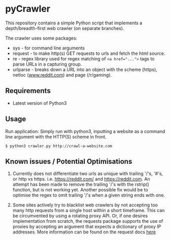 # pyCrawler
This repository contains a simple Python script that implements a depth/breadth-first web crawler (on separate branches).

The crawler uses some packages: 
* sys - for command line arguments
* request - to make http(s) GET requests to urls and fetch the html source.
* re - regex library used for regex matching of `<a href="...">` tags to parse URLs in a capturing group.
* urlparse - breaks down a URL into an object with the scheme (https), netloc (www.reddit.com) and page (/r/gaming).

## Requirements
* Latest version of Python3

## Usage
Run application: Simply run with python3, inputting a website as a command line argument with the HTTP(S) scheme in front.

```console
$ python3 crawler.py http://crawl-a-website.com
```

## Known issues / Potential Optimisations

1. Currently does not differentiate two urls as unique with trailing '/'s, '#'s, or http vs https. i.e. https://reddit.com/ and https://reddit.com. An attempt has been made to remove the trailing '/'s with the rstrip() function, but is not working yet. Another possible fix would be to optimise the regex to omit trailing '/'s when a given string ends with one.

2. Some sites actively try to blacklist web crawlers by not accepting too many http requests from a single host within a short timeframe. This can be circumvented by using a rotating proxy API. Or, if one desires implementation from scratch, the requests package supports the use of proxies by accepting an argument that expects a dictionary of proxy IP addresses. More information can be found on the request docs [here](https://2.python-requests.org//en/latest/user/advanced/#proxies)

